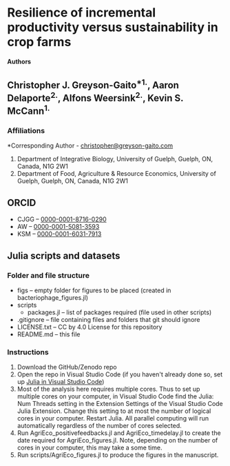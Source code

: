 Resilience of incremental productivity versus sustainability in crop farms
=========

#### Authors
Christopher J. Greyson-Gaito<sup>*1.</sup>, Aaron Delaporte<sup>2.</sup>, Alfons Weersink<sup>2.</sup>, Kevin S. McCann<sup>1.</sup>
----------

### Affiliations
*Corresponding Author - christopher@greyson-gaito.com

1. Department of Integrative Biology, University of Guelph, Guelph, ON, Canada, N1G 2W1
2. Department of Food, Agriculture & Resource Economics, University of Guelph, Guelph, ON, Canada, N1G 2W1

## ORCID
* CJGG &ndash; [0000-0001-8716-0290](https://orcid.org/0000-0001-8716-0290)
* AW &ndash; [0000-0001-5081-3593](https://orcid.org/0000-0001-5081-3593)
* KSM &ndash; [0000-0001-6031-7913](https://orcid.org/0000-0001-6031-7913)

## Julia scripts and datasets

### Folder and file structure
* figs &ndash; empty folder for figures to be placed (created in bacteriophage_figures.jl)
* scripts
    * packages.jl &ndash; list of packages required (file used in other scripts)
* .gitignore &ndash; file containing files and folders that git should ignore
* LICENSE.txt &ndash; CC by 4.0 License for this repository
* README.md &ndash; this file

### Instructions

1. Download the GitHub/Zenodo repo
2. Open the repo in Visual Studio Code (if you haven't already done so, set up [Julia in Visual Studio Code](https://www.julia-vscode.org/))
3. Most of the analysis here requires multiple cores. Thus to set up multiple cores on your computer, in Visual Studio Code find the Julia: Num Threads setting in the Extension Settings of the Visual Studio Code Julia Extension. Change this setting to at most the number of logical cores in your computer. Restart Julia. All parallel computing will run automatically regardless of the number of cores selected.
4. Run AgriEco_positivefeedbacks.jl and AgriEco_timedelay.jl to create the date required for AgriEco_figures.jl. Note, depending on the number of cores in your computer, this may take a some time.
5. Run scripts/AgriEco_figures.jl to produce the figures in the manuscript.
